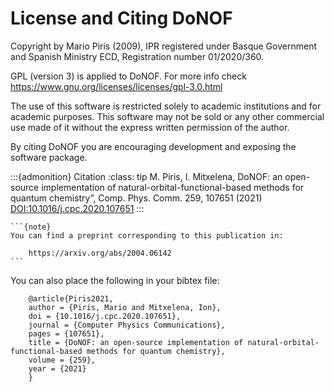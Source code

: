 # License and Citing DoNOF

Copyright by Mario Piris (2009),
IPR registered under Basque Government and Spanish Ministry ECD,
Registration number 01/2020/360.

GPL (version 3) is applied to DoNOF. For more info check https://www.gnu.org/licenses/licenses/gpl-3.0.html

The use of this software is restricted solely to academic
institutions and for academic purposes.
This software may not be sold or any other commercial use made of
it without the express written permission of the author.

By citing DoNOF you are encouraging development and exposing the software package.

:::{admonition} Citation
:class: tip
M. Piris, I. Mitxelena, DoNOF: an open-source implementation of natural-orbital-functional-based methods for quantum chemistry”, 
Comp. Phys. Comm. 259, 107651 (2021) [DOI:10.1016/j.cpc.2020.107651](https://doi.org/10.1016/j.cpc.2020.107651)
:::

````{margin}
```{note}
You can find a preprint corresponding to this publication in:

    https://arxiv.org/abs/2004.06142 
```
````
You can also place the following in your bibtex file:
~~~
    @article{Piris2021,
    author = {Piris, Mario and Mitxelena, Ion},
    doi = {10.1016/j.cpc.2020.107651},
    journal = {Computer Physics Communications},
    pages = {107651},
    title = {DoNOF: an open-source implementation of natural-orbital-functional-based methods for quantum chemistry},
    volume = {259},
    year = {2021}
    }
~~~
